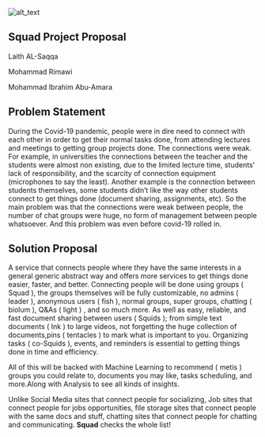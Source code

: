 ![alt_text](images/image1.png "image_tooltip")


<h2>Squad Project Proposal</h2>

Laith AL-Saqqa

Mohammad Rimawi

Mohammad Ibrahim Abu-Amara

<h2>Problem Statement</h2>


During the Covid-19 pandemic, people were in dire need to connect with each other in order to get their normal tasks done, from attending lectures and meetings to getting group projects done. The connections were weak. For example, in universities the connections between the teacher and the students were almost non existing, due to the limited lecture time, students’ lack of responsibility, and the scarcity of connection equipment (microphones to say the least). Another example is the connection between students themselves, some students didn’t like the way other students connect to get things done (document sharing, assignments, etc). So the main problem was that the connections were weak between people, the number of chat groups were huge, no form of management between people whatsoever. And this problem was even before covid-19 rolled in.

<h2>Solution Proposal</h2>


A service that connects people where they have the same interests in a general generic abstract way and offers more services to get things done easier, faster, and better. Connecting people will be done using groups ( Squad ), the groups themselves will be fully customizable, no admins ( leader ), anonymous users ( fish ), normal groups, super groups, chatting ( biolum ), Q&As ( light ) , and so much more. As well as easy, reliable, and fast document sharing between users ( Squids ); from simple text documents ( Ink ) to large videos, not forgetting the huge collection of documents,pins ( tentacles ) to mark what is important to you. Organizing tasks ( co-Squids ), events, and reminders is essential to getting things done in time and efficiency.

All of this will be backed with Machine Learning to recommend ( metis ) groups you could relate to, documents you may like, tasks scheduling, and more.Along with Analysis to see all kinds of insights.

Unlike Social Media sites that connect people for socializing, Job sites that connect people for jobs opportunities, file storage sites that connect people with the same docs and stuff, chatting sites that connect people for chatting and communicating. **Squad** checks the whole list!
